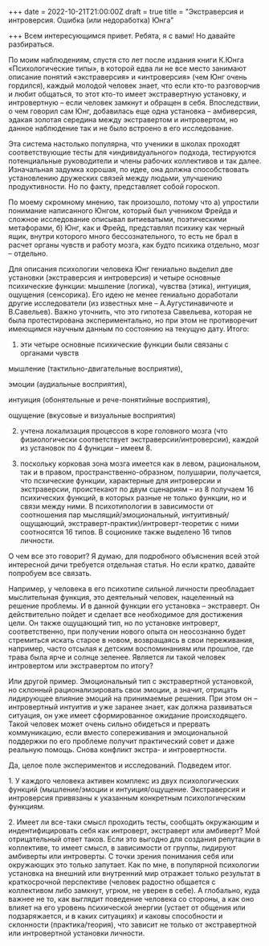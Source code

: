 +++
date = 2022-10-21T21:00:00Z
draft = true
title = "Экстраверсия и интроверсия. Ошибка (или недоработка) Юнга"

+++
Всем интересующимся привет. Ребята, я с вами! Но давайте разбираться.

По моим наблюдениям, спустя сто лет после издания книги К.Юнга «Психологические типы», в которой едва ли не все место занимают описание понятий «экстраверсия» и «интроверсия» (чем Юнг очень гордился), каждый молодой человек знает, что если кто-то разговорчив и любит общаться, то этот кто-то имеет экстравертную установку, и интровертную – если человек замкнут и обращен в себя. Впоследствии, о чем говорил сам Юнг, добавилась еще одна установка – амбиверсия, эдакая золотая середина между экстравертом и интровертом, но данное наблюдение так и не было встроено в его исследование.

Эта система настолько популярна, что ученики в школах проходят соответствующие тесты для «индивидуального» подхода, тестируются потенциальные руководители и члены рабочих коллективов и так далее. Изначальная задумка хорошая, по идее, она должна способствовать установлению дружеских связей между людьми, улучшению продуктивности. Но по факту, представляет собой гороскоп.

По моему скромному мнению, так произошло, потому что а) упростили понимание написанного Юнгом, который был учеником Фрейда и сложное исследование описывал витиеватыми, поэтическими метафорами, б) Юнг, как и Фрейд, представлял психику как черный ящик, внутри которого много бессознательного, то есть не брал в расчет органы чувств и работу мозга, как будто психика отдельно, мозг – отдельно.

Для описания психологии человека Юнг гениально выделил две установки (экстраверсия и интроверсия) и четыре основные психические функции: мышление (логика), чувства (этика), интуиция, ощущения (сенсорика). Его идею не менее гениально доработали другие исследователи (из известных мне – А.Аугустинавичюте и В.Савельев). Важно уточнить, что это гипотеза Савельева, которая не была протестирована экспериментально, но при этом не противоречит имеющимся научным данным по состоянию на текущую дату. Итого:

1) эти четыре основные психические функции были связаны с органами чувств

мышление (тактильно-двигательные восприятия),

эмоции (аудиальные восприятия),

интуиция (обонятельные и рече-понятийные восприятия),

ощущение (вкусовые и визуальные восприятия)

2) учтена локализация процессов в коре головного мозга (что физиологически соответствует экстраверсии/интроверсии), каждой из установок по 4 функции – имеем 8.

3) поскольку корковая зона мозга имеется как в левом, рациональном, так и в правом, пространственно-образном, полушарии, получается, что псхические функции, характерные для интроверсии и экстраверсии, проистекают по двум сценариям – из 8 получаем 16 психических функций, в которых разные не только функции, но и связи между ними. В психотипологии в зависимости от соотношения пар мыслящий/эмоциональный, интуитивный/ощущающий, экстраверт-практик)/интроверт-теоретик с ними соотносятся 16 типов. В соционике также выделено 16 типов личности.

О чем все это говорит? Я думаю, для подробного объяснения всей этой интересной дичи требуется отдельная статья. Но если кратко, давайте попробуем все связать.

Например, у человека в его психотипе сильной личности преобладает мыслительная функция, это деятельный человек, нацеленный на решение проблемы. И в данной функции его установка – экстраверт. Он действительно пойдет и сделает все необходимое для достижения цели. Он также ощущающий тип, но по установке интроверт, соответственно, при получении нового опыта он неосознанно будет стремиться искать старое в новом, возвращаясь в свои переживания, например, часто отсылая к детским воспоминаниям или прошлое, где трава была ярче и солнце зеленее. Является ли такой человек интровертом или экстравертом по итогу? 

Или другой пример. Эмоциональный тип с экстравертной установкой, но склонный рационализировать свои эмоции, а значит, отрицать лидирующее влияние эмоций на принимаемые решения. При этом он – интровертный интуитив и уже заранее знает, как должна развиваться ситуация, он уже имеет сформированное ожидание происходящего. Такой человек может очень сильно обидеться и прервать коммуникацию, если вместо сопереживания и эмоциональной поддержки по его проблеме получит практический совет и даже реальную помощь. Снова конфликт экстра- и интровертности.

Да, целое поле экспериментов и исследований. Подведем итог.

1\. У каждого человека активен комплекс из двух психологических функций (мышление/эмоции и интуиция/ощущение. Экстраверсия и интроверсия  привязаны к указанным конкретным психологическим функциям.

2\. Имеет ли все-таки смысл проходить тесты, сообщать окружающим и индентифицировать себя как интроверт, экстраверт или амбиверт? Мой отрицательный ответ таков. Если это выгодно для создания репутации в коллективе, то имеет смысл, в зависимости от группы, лидируют амбиверты или интроверты. С точки зрения понимания себя или окружающих это только запутает. Как по мне, в популярной психологии установка на внешний или внутренний мир отражает только результат в краткосрочной перспективе (человек радостно общается с коллективом либо замкнут, угрюм, не уверен в себе). А глобально, куда важнее не то, как выглядит поведение человека со стороны, а как оно влияет на его уровень психической энергии (устает от общения или подзаряжается, и в каких ситуациях) и каковы способности и склонности (практика/теория), что зависит не только от экстравертной или интровертной установки личности.
